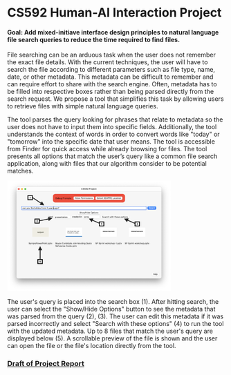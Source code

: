 # CS592 Human-AI Interaction Project

#### Goal: Add mixed-initiave interface design principles to natural language file search queries to reduce the time required to find files.

File searching can be an arduous task when the user does not remember the exact file details. With the current techniques, the user will have to search the file according to different parameters such as file type, name, date, or other metadata. This metadata can be difficult to remember and can require effort to share with the search engine. Often, metadata has to be filled into respective boxes rather than being parsed directly from the search request. We propose a tool that simplifies this task by allowing users to retrieve files with simple natural language queries.

The tool parses the query looking for phrases that relate to metadata so the user does not have to input them into specific fields. Additionally, the tool understands the context of words in order to convert words like "today" or "tomorrow" into the specific date that user means. The tool is accessible from Finder for quick access while already browsing for files. The tool presents all options that match the user’s query like a common file search application, along with files that our algorithm consider to be potential matches.

<img src="https://github.com/bbhardin/cs592-project/blob/main/images/example1.png" width="75%" />

The user's query is placed into the search box (1). After hitting search, the user can select the "Show/Hide Options" button to see the metadata that was parsed from the query (2), (3). The user can edit this metadata if it was parsed incorrectly and select "Search with these options" (4) to run the tool with the updated metadata. Up to 8 files that match the user's query are displayed below (5). A scrollable preview of the file is shown and the user can open the file or the file's location directly from the tool.

### <a href="https://github.com/bbhardin/cs592-project/blob/main/paper draft/Final Report.pdf">Draft of Project Report</a>
